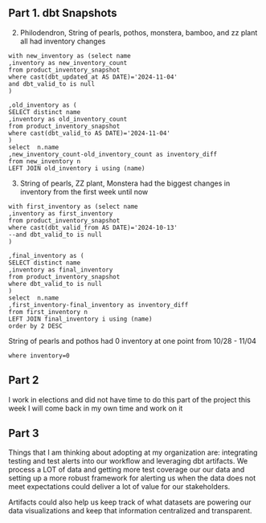 ## Part 1. dbt Snapshots
2. Philodendron, String of pearls, pothos, monstera, bamboo, and zz plant all had inventory changes
```
with new_inventory as (select name
,inventory as new_inventory_count
from product_inventory_snapshot
where cast(dbt_updated_at AS DATE)='2024-11-04'
and dbt_valid_to is null
)

,old_inventory as (
SELECT distinct name
,inventory as old_inventory_count
from product_inventory_snapshot
where cast(dbt_valid_to AS DATE)='2024-11-04'
)
select  n.name
,new_inventory_count-old_inventory_count as inventory_diff
from new_inventory n
LEFT JOIN old_inventory i using (name)
```
3. String of pearls, ZZ plant, Monstera had the biggest changes in inventory from the first week until now 
```
with first_inventory as (select name
,inventory as first_inventory
from product_inventory_snapshot
where cast(dbt_valid_from AS DATE)='2024-10-13'
--and dbt_valid_to is null
)

,final_inventory as (
SELECT distinct name
,inventory as final_inventory
from product_inventory_snapshot
where dbt_valid_to is null
)
select  n.name
,first_inventory-final_inventory as inventory_diff
from first_inventory n
LEFT JOIN final_inventory i using (name)
order by 2 DESC
```
String of pearls and pothos had 0 inventory at one point from 10/28 - 11/04
```select * from product_inventory_snapshot
where inventory=0
```

## Part 2 
I work in elections and did not have time to do this part of the project this week I will come back in my own time and work on it

## Part 3
Things that I am thinking about adopting at my organization are: integrating testing and test alerts into our workflow and leveraging dbt artifacts. We process a LOT of data and getting more test coverage our our data and setting up a more robust framework for alerting us when the data does not meet expectations could deliver a lot of value for our stakeholders. 

Artifacts could also help us keep track of what datasets are powering our data visualizations and keep that information centralized and transparent. 